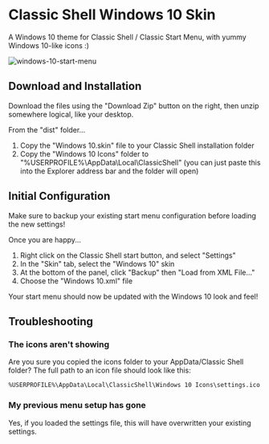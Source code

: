 # Classic Shell Windows 10 Skin

A Windows 10 theme for Classic Shell / Classic Start Menu, with yummy Windows 10-like icons :)

![windows-10-start-menu](https://cloud.githubusercontent.com/assets/132681/10261519/06628172-6994-11e5-9465-7043e70b7894.png)


## Download and Installation

Download the files using the "Download Zip" button on the right, then unzip somewhere logical, like your desktop.

From the "dist" folder...

1. Copy the "Windows 10.skin" file to your Classic Shell installation folder
2. Copy the "Windows 10 Icons" folder to "%USERPROFILE%\AppData\Local\ClassicShell\" (you can just paste this into the Explorer address bar and the folder will open)


## Initial Configuration

Make sure to backup your existing start menu configuration before loading the new settings!
 
Once you are happy...

1. Right click on the Classic Shell start button, and select "Settings"
2. In the "Skin" tab, select the "Windows 10" skin
3. At the bottom of the panel, click "Backup" then "Load from XML File..."
4. Choose the "Windows 10.xml" file

Your start menu should now be updated with the Windows 10 look and feel!


## Troubleshooting

### The icons aren't showing

Are you sure you copied the icons folder to your AppData/Classic Shell folder? The full path to an icon file should look like this:

	%USERPROFILE%\AppData\Local\ClassicShell\Windows 10 Icons\settings.ico


### My previous menu setup has gone

Yes, if you loaded the settings file, this will have overwritten your existing settings. 